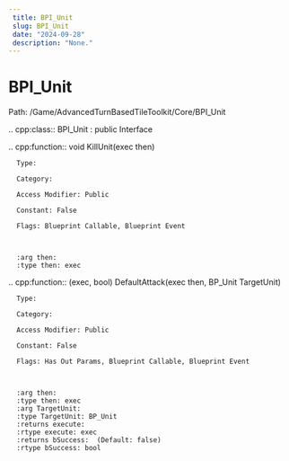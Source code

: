 ```yaml
---
 title: BPI_Unit
 slug: BPI_Unit
 date: "2024-09-28"
 description: "None."
---
```


BPI_Unit
=========

Path: /Game/AdvancedTurnBasedTileToolkit/Core/BPI_Unit

.. cpp:class:: BPI_Unit : public Interface

   .. cpp:function:: void KillUnit(exec then)

      Type: 

      Category: 

      Access Modifier: Public

      Constant: False

      Flags: Blueprint Callable, Blueprint Event

      

      :arg then: 
      :type then: exec

   .. cpp:function:: (exec, bool) DefaultAttack(exec then, BP_Unit TargetUnit)

      Type: 

      Category: 

      Access Modifier: Public

      Constant: False

      Flags: Has Out Params, Blueprint Callable, Blueprint Event

      

      :arg then: 
      :type then: exec
      :arg TargetUnit: 
      :type TargetUnit: BP_Unit
      :returns execute: 
      :rtype execute: exec
      :returns bSuccess:  (Default: false)
      :rtype bSuccess: bool

